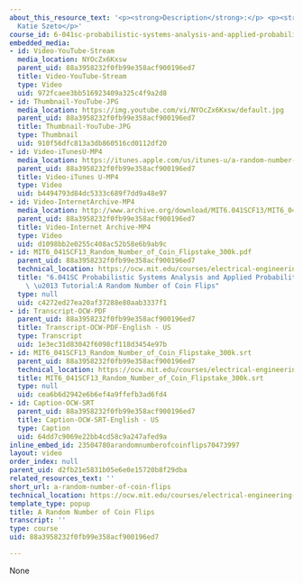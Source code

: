 ```yaml
---
about_this_resource_text: '<p><strong>Description</strong>:</p> <p><strong>Instructor</strong>:
  Katie Szeto</p>'
course_id: 6-041sc-probabilistic-systems-analysis-and-applied-probability-fall-2013
embedded_media:
- id: Video-YouTube-Stream
  media_location: NYOcZx6Kxsw
  parent_uid: 88a3958232f0fb99e358acf900196ed7
  title: Video-YouTube-Stream
  type: Video
  uid: 972fcaee3bb516923409a325c4f9a2d8
- id: Thumbnail-YouTube-JPG
  media_location: https://img.youtube.com/vi/NYOcZx6Kxsw/default.jpg
  parent_uid: 88a3958232f0fb99e358acf900196ed7
  title: Thumbnail-YouTube-JPG
  type: Thumbnail
  uid: 910f56dfc813a3db860516cd0112df20
- id: Video-iTunesU-MP4
  media_location: https://itunes.apple.com/us/itunes-u/a-random-number-of-coin-flips/id814580809?i=249378332
  parent_uid: 88a3958232f0fb99e358acf900196ed7
  title: Video-iTunes U-MP4
  type: Video
  uid: b4494793d84dc5333c689f7dd9a48e97
- id: Video-InternetArchive-MP4
  media_location: http://www.archive.org/download/MIT6.041SCF13/MIT6_041SCF13_Random_Number_of_Coin_Flipstake_300k.mp4
  parent_uid: 88a3958232f0fb99e358acf900196ed7
  title: Video-Internet Archive-MP4
  type: Video
  uid: d1098bb2e0255c408ac52b58e6b9ab9c
- id: MIT6_041SCF13_Random_Number_of_Coin_Flipstake_300k.pdf
  parent_uid: 88a3958232f0fb99e358acf900196ed7
  technical_location: https://ocw.mit.edu/courses/electrical-engineering-and-computer-science/6-041sc-probabilistic-systems-analysis-and-applied-probability-fall-2013/unit-ii/lecture-12/a-random-number-of-coin-flips/MIT6_041SCF13_Random_Number_of_Coin_Flipstake_300k.pdf
  title: "6.041SC Probabilistic Systems Analysis and Applied Probability, Fall 2013Transcript\
    \ \u2013 Tutorial:A Random Number of Coin Flips"
  type: null
  uid: c4272ed27ea20af37288e80aab3337f1
- id: Transcript-OCW-PDF
  parent_uid: 88a3958232f0fb99e358acf900196ed7
  title: Transcript-OCW-PDF-English - US
  type: Transcript
  uid: 1e3ec31d83042f6098cf118d3454e97b
- id: MIT6_041SCF13_Random_Number_of_Coin_Flipstake_300k.srt
  parent_uid: 88a3958232f0fb99e358acf900196ed7
  technical_location: https://ocw.mit.edu/courses/electrical-engineering-and-computer-science/6-041sc-probabilistic-systems-analysis-and-applied-probability-fall-2013/unit-ii/lecture-12/a-random-number-of-coin-flips/MIT6_041SCF13_Random_Number_of_Coin_Flipstake_300k.srt
  title: MIT6_041SCF13_Random_Number_of_Coin_Flipstake_300k.srt
  type: null
  uid: cea6b6d2942e6b6ef4a9ffefb3ad6fd4
- id: Caption-OCW-SRT
  parent_uid: 88a3958232f0fb99e358acf900196ed7
  title: Caption-OCW-SRT-English - US
  type: Caption
  uid: 64dd7c9069e22bb4cd58c9a247afed9a
inline_embed_id: 23504780arandomnumberofcoinflips70473997
layout: video
order_index: null
parent_uid: d2fb21e5831b05e6e0e15720b8f29dba
related_resources_text: ''
short_url: a-random-number-of-coin-flips
technical_location: https://ocw.mit.edu/courses/electrical-engineering-and-computer-science/6-041sc-probabilistic-systems-analysis-and-applied-probability-fall-2013/unit-ii/lecture-12/a-random-number-of-coin-flips
template_type: popup
title: A Random Number of Coin Flips
transcript: ''
type: course
uid: 88a3958232f0fb99e358acf900196ed7

---
```

None